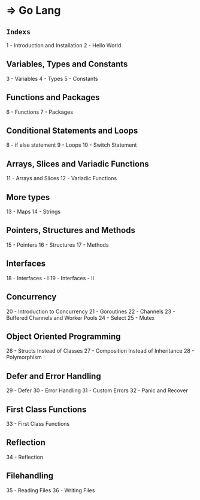 # => Go Lang

## `Indexs`

1 - Introduction and Installation
2 - Hello World


## Variables, Types and Constants
3 - Variables
4 - Types
5 - Constants


## Functions and Packages
6 - Functions
7 - Packages


## Conditional Statements and Loops
8 - if else statement
9 - Loops
10 - Switch Statement


## Arrays, Slices and Variadic Functions
11 - Arrays and Slices
12 - Variadic Functions


## More types
13 - Maps
14 - Strings


## Pointers, Structures and Methods
15 - Pointers
16 - Structures
17 - Methods


## Interfaces
18 - Interfaces - I
19 - Interfaces - II


## Concurrency
20 - Introduction to Concurrency
21 - Goroutines
22 - Channels
23 - Buffered Channels and Worker Pools
24 - Select
25 - Mutex


## Object Oriented Programming
26 - Structs Instead of Classes
27 - Composition Instead of Inheritance
28 - Polymorphism


## Defer and Error Handling
29 - Defer
30 - Error Handling
31 - Custom Errors
32 - Panic and Recover


## First Class Functions
33 - First Class Functions


## Reflection
34 - Reflection

## Filehandling
35 - Reading Files
36 - Writing Files
